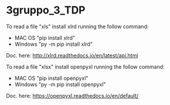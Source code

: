 # 3gruppo_3_TDP
To read a file "xls" install xlrd running the follow command: 
  - MAC OS "pip install xlrd"
  - Windows "py -m pip install xlrd"

Doc. here: http://xlrd.readthedocs.io/en/latest/api.html

To read a file "xlsx" install openpyxl running the follow command: 
  - MAC OS "pip install openpyxl"
  - Windows "py -m pip install openpyxl"
  
Doc. here: https://openpyxl.readthedocs.io/en/default/
